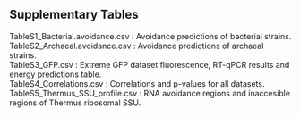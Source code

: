 ## Supplementary Tables

TableS1_Bacterial.avoidance.csv : Avoidance predictions of bacterial strains.  
TableS2_Archaeal.avoidance.csv : Avoidance predictions of archaeal strains.  
TableS3_GFP.csv : Extreme GFP dataset fluorescence, RT-qPCR results and energy predictions table.  
TableS4_Correlations.csv : Correlations and p-values for all datasets.  
TableS5_Thermus_SSU_profile.csv : RNA avoidance regions and inaccesible regions of Thermus ribosomal SSU.
